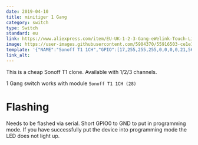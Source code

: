 ```yaml
---
date: 2019-04-10
title: minitiger 1 Gang
category: switch
type: Switch
standard: eu
link: https://www.aliexpress.com/item/EU-UK-1-2-3-Gang-eWelink-Touch-Light-Smart-Switch-WiFi-Wall-Switch-With-Alexa/32916836771.html
image: https://user-images.githubusercontent.com/5904370/55916503-ce1e1c00-5bec-11e9-96c7-7eff83b0951c.png
template: '{"NAME":"Sonoff T1 1CH","GPIO":[17,255,255,255,0,0,0,0,21,56,0,0,0],"FLAG":0,"BASE":28}' 
link_alt: 
---
```

This is a cheap Sonoff T1 clone. Available with 1/2/3 channels.

1 Gang switch works with module `Sonoff T1 1CH (28)`

# Flashing
Needs to be flashed via serial. 
Short GPIO0 to GND to put in programming mode. 
If you have successfully put the device into programming mode the LED does not light up.





